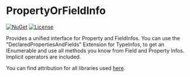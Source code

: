 # PropertyOrFieldInfo
[![NuGet](https://img.shields.io/nuget/v/PropertyOrFieldInfo.svg)](https://nuget.org/packages/PropertyOrFieldInfo)
[![License](https://img.shields.io/github/license/TheMinefighter/PropertyOrFieldInfo.svg)](https://github.com/TheMinefighter/PropertyOrFieldInfo/blob/master/LICENSE)

Provides a unified interface for Property and FieldInfos.
You can use the "DeclaredPropertiesAndFields" Extension for TypeInfos,
to get an IEnumerable<PropertyOrFieldInfo> and use all methods you know from Field and Property Infos.
Implicit operators are included.

You can find attribution for all libraries used [here](https://theminefighter.github.io/PropertyOrFieldInfo/Attribution.html).
